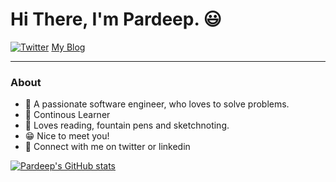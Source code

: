 <p align="center">
<!--<img src="https://github.com/TimOliver/TimOliver/raw/main/header.png" width="410" alt="iComics on an iPhone XS Max" align="right" /> -->
</p>

# Hi There, I'm Pardeep. 😃

<p align="left">
<!--<a href="https://www.linkedin.com/in/prdsingh/">
<img src="https://img.shields.io/badge/-LinkedIn-%233781da" alt="LinkedIn"/></a> -->
<a href="https://www.twitter.com/pardpsingh">
<img src="https://img.shields.io/badge/-Twitter-%231DA1F2" alt="Twitter" /></a> 
<a href="https://factor-bytes.com">My Blog</a>  
</p>

---------------------------------------------------------------------------------------------------------------------------------------------------------------------------------

### About

* 📱 A passionate software engineer, who loves to solve problems.
* 🌱 Continous Learner
* 🎤 Loves reading, fountain pens and sketchnoting.
* 😁 Nice to meet you!
* 👯 Connect with me on twitter or linkedin


[![Pardeep's GitHub stats](https://github-readme-stats.vercel.app/api?username=factor-bytes)](https://github.com/anuraghazra/github-readme-stats)

